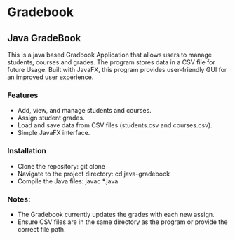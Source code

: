 # Gradebook
## Java GradeBook

This is a java based Gradbook Application that allows users to manage students, courses and grades. The program stores data in a CSV file for future Usage. Built with JavaFX, this program provides user-friendly GUI for an improved user experience.

### Features
- Add, view, and manage students and courses.
- Assign student grades.
- Load and save data from CSV files (students.csv and courses.csv).
- Simple JavaFX interface.

### Installation
- Clone the repository: git clone <your-repo-url>
- Navigate to the project directory: cd java-gradebook
- Compile the Java files: javac *.java

### Notes: 
- The Gradebook currently updates the grades with each new assign. 
- Ensure CSV files are in the same directory as the program or provide the correct file path.